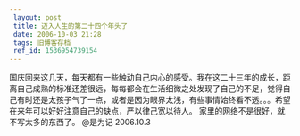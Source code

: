 ```yaml
---
 layout: post
 title: 迈入人生的第二十四个年头了
 date: 2006-10-03 21:28
 tags: 旧博客存档
 ref_id: 1536954739154
---
```

国庆回来这几天，每天都有一些触动自己内心的感受。我在这二十三年的成长，距离自己成熟的标准还差很远，每每都会在生活细微之处发现了自己的不足，觉得自己有时还是太孩子气了一点，或者是因为眼界太浅，有些事情始终看不透。。。希望在来年可以好好注意自己的缺点，严以律己宽以待人。
家里的网络不是很好，就不写太多的东西了。 @是为记 2006.10.3

